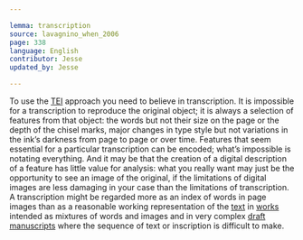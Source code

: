 ```yaml
---

lemma: transcription
source: lavagnino_when_2006
page: 338
language: English
contributor: Jesse
updated_by: Jesse

---
```


To use the [TEI](TEI.html) approach you need to believe in transcription. It is impossible for a transcription to reproduce the original object; it is always a selection of features from that object: the words but not their size on the page or the depth of the chisel marks, major changes in type style but not variations in the ink’s darkness from page to page or over time. Features that seem essential for a particular transcription can be encoded; what’s impossible is notating everything. And it may be that the creation of a digital description of a feature has little value for analysis: what you really want may just be the opportunity to see an image of the original, if the limitations of digital images are less damaging in your case than the limitations of transcription. A transcription might be regarded more as an index of words in page images than as a reasonable working representation of the [text](text.html) in [works](work.html) intended as mixtures of words and images and in very complex [draft](draft.html) [manuscripts](manuscript.html) where the sequence of text or inscription is difficult to make.

